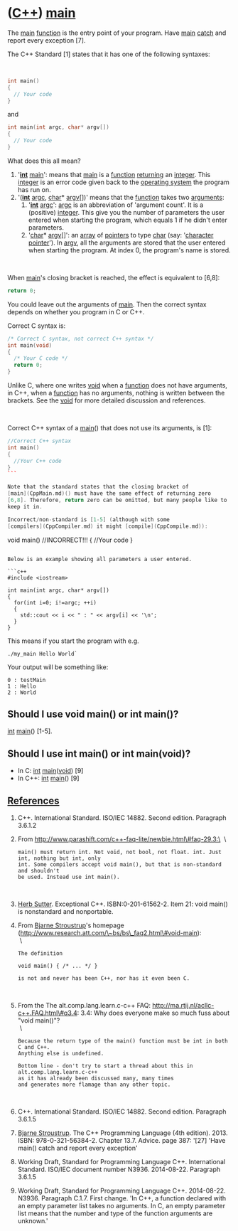 # ([C++](Cpp.md)) [main](CppMain.md)

The [main](CppMain.md) [function](CppFunction.md) is the entry point
of your program. Have [main](CppMain.md) [catch](CppCatch.md) and
report every exception [7].

The C++ Standard [1] states that it has one of the following syntaxes:

 
```c++
int main() 
{ 
  // Your code
}
```

and

```c++
int main(int argc, char* argv[]) 
{ 
  // Your code
}
```

What does this all mean?

1.  '**[int](CppInt.md)** [main](CppMain.md)': means that
    [main](CppMain.md) is a [function](CppFunction.md)
    [returning](CppReturn.md) an [integer](CppInt.md). This
    [integer](CppInt.md) is an error code given back to the [operating
    system](CppOs.md) the program has run on.
2.  '(**[int](CppInt.md)** [argc](CppArgc.md), [char](CppChar.md)\*
    [argv](CppArgv.md)[])' means that the [function](CppFunction.md)
    takes two [arguments](CppArgument.md):
    1.  '**[int](CppInt.md)** [argc](CppArgc.md)': [argc](CppArgc.md)
        is an abbreviation of 'argument count'. It is a (positive)
        [integer](CppInt.md). This give you the number of parameters
        the user entered when starting the program, which equals 1 if he
        didn't enter parameters.
    2.  '[char](CppChar.md)\* [argv](CppArgv.md)[]': an
        [array](CppArray.md) of [pointers](CppPointer.md) to type
        [char](CppChar.md) (say: '[character](CppChar.md)
        [pointer](CppPointer.md)'). In [argv](CppArgv.md), all the
        arguments are stored that the user entered when starting
        the program. At index 0, the program's name is stored.

 

When [main](CppMain.md)'s closing bracket is reached, the effect is
equivalent to [6,8]:

```c++
return 0;
```

You could leave out the arguments of [main](CppMain.md). Then the
correct syntax depends on whether you program in C or C++.


Correct C syntax is:

```c++
/* Correct C syntax, not correct C++ syntax */
int main(void)
{
  /* Your C code */
  return 0;
}
```

Unlike C, where one writes [void](CppVoid.md) when a
[function](CppFunction.md) does not have arguments, in C++, when a
[function](CppFunction.md) has no arguments, nothing is written between
the brackets. See the [void](CppVoid.md) for more detailed discussion
and references.

 

Correct C++ syntax of a [main](CppMain.md)() that does not use its
arguments, is [1]:

```c++
//Correct C++ syntax
int main()
{
  //Your C++ code
}
``` 

Note that the standard states that the closing bracket of
[main](CppMain.md)() must have the same effect of returning zero
[6,8]. Therefore, return zero can be omitted, but many people like to
keep it in.

Incorrect/non-standard is [1-5] (although with some
[compilers](CppCompiler.md) it might [compile](CppCompile.md)):

```
void main() //INCORRECT!!!
{
  //Your code
}
```

Below is an example showing all parameters a user entered.

```c++
#include <iostream>

int main(int argc, char* argv[])
{
  for(int i=0; i!=argc; ++i)
  {
    std::cout << i << " : " << argv[i] << '\n';
  }
}
```

This means if you start the program with e.g.

```
./my_main Hello World`
```

Your output will be something like:

```
0 : testMain
1 : Hello
2 : World
```

## Should I use void main() or int main()?

[int](CppInt.md) [main](CppMain.md)() [1-5].

## Should I use int main() or int main(void)?

 * In C: [int](CppInt.md) [main](CppMain.md)([void](CppVoid.md)) [9]
 * In C++: [int](CppInt.md) [main](CppMain.md)() [9]

## [References](CppReferences.md)

1.  C++. International Standard. ISO/IEC 14882. Second edition.
    Paragraph 3.6.1.2
2.  From http://www.parashift.com/c++-faq-lite/newbie.html\#faq-29.3:\
     \
      ```
      main() must return int. Not void, not bool, not float. int. Just int, nothing but int, only
      int. Some compilers accept void main(), but that is non-standard and shouldn't
      be used. Instead use int main().
      ```
     
3.  [Herb Sutter](CppHerbSutter.md). Exceptional C++.
    ISBN:0-201-61562-2. Item 21: void main() is nonstandard
    and nonportable.
4.  From [Bjarne Stroustrup](CppBjarneStroustrup.md)'s homepage
    (http://www.research.att.com/\~bs/bs\_faq2.html\#void-main):\
     \
      ```
      The definition

      void main() { /* ... */ }

      is not and never has been C++, nor has it even been C.
      ```

     
5.  From the The alt.comp.lang.learn.c-c++ FAQ:
    http://ma.rtij.nl/acllc-c++.FAQ.html\#q3.4: 3.4: Why does everyone
    make so much fuss about "void main()"?\
     \
      ```
      Because the return type of the main() function must be int in both C and C++. 
      Anything else is undefined. 

      Bottom line - don't try to start a thread about this in alt.comp.lang.learn.c-c++ 
      as it has already been discussed many, many times 
      and generates more flamage than any other topic.
      ```

     
6.  C++. International Standard. ISO/IEC 14882. Second edition.
    Paragraph 3.6.1.5
7.  [Bjarne Stroustrup](CppBjarneStroustrup.md). The C++ Programming
    Language (4th edition). 2013. ISBN: 978-0-321-56384-2. Chapter 13.7.
    Advice. page 387: '[27] 'Have main() catch and report every
    exception'
8.  Working Draft, Standard for Programming Language C++.
    International Standard. ISO/IEC document number N3936. 2014-08-22.
    Paragraph 3.6.1.5
9.  Working Draft, Standard for Programming Language C++.
    2014-08-22. N3936. Paragraph C.1.7. First change. 'In C++, a
    function declared with an empty parameter list takes no arguments.
    In C, an empty parameter list means that the number and type of the
    function arguments are unknown.'
